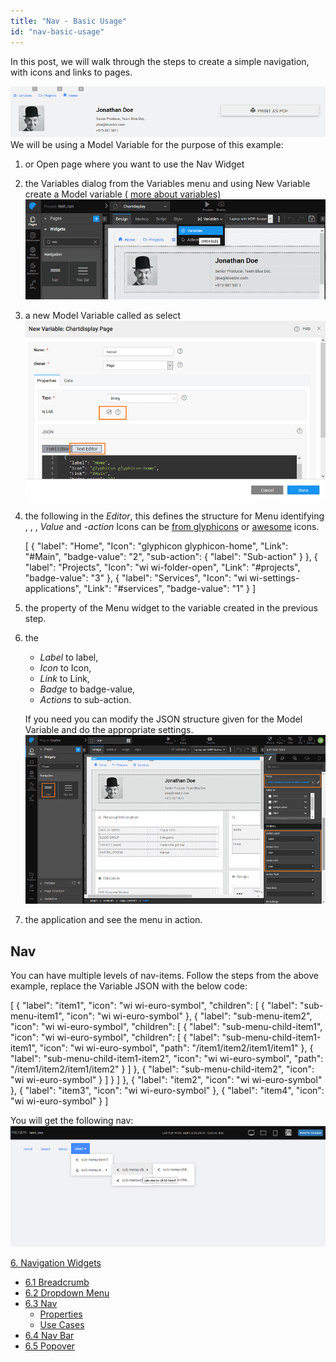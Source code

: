 ```yaml
---
title: "Nav - Basic Usage"
id: "nav-basic-usage"
---
```


In this post, we will walk through the steps to create a simple navigation, with icons and links to pages.

[![](../assets/nav_run.png)](../assets/nav_run.png) We will be using a Model Variable for the purpose of this example:

1. or Open page where you want to use the Nav Widget
2. the Variables dialog from the Variables menu and using New Variable create a Model variable ( [more about variables)](/learn/app-development/variables/model-variable/) [![](../assets/Nav_Var_create.png)](../assets/Nav_Var_create.png)
3. a new Model Variable called as select [![](../assets/nav_var.png)](../assets/nav_var.png)
4. the following in the _Editor_, this defines the structure for Menu identifying , , , _Value_ and _\-action_ Icons can be [from glyphicons](http://glyphicons.com/) or [awesome](https://fortawesome.github.io/Font-Awesome/cheatsheet/) icons.
    
    \[
      {
        "label": "Home",
        "Icon": "glyphicon glyphicon-home",
        "Link": "#Main",
        "badge-value": "2",
        "sub-action": {
          "label": "Sub-action"
        }
      },
      {
        "label": "Projects",
        "Icon": "wi wi-folder-open",
        "Link": "#projects",
        "badge-value": "3"
      },
      {
        "label": "Services",
        "Icon": "wi wi-settings-applications",
        "Link": "#services",
        "badge-value": "1"
      }
    \]
    
5. the property of the Menu widget to the variable created in the previous step.
6. the
    
    - _Label_ to label,
    - _Icon_ to Icon,
    - _Link_ to Link,
    - _Badge_ to badge-value,
    - _Actions_ to sub-action.
    
    If you need you can modify the JSON structure given for the Model Variable and do the appropriate settings. [![](../assets/nav_props.png)](../assets/nav_props.png)
7. the application and see the menu in action.

## Nav

You can have multiple levels of nav-items. Follow the steps from the above example, replace the Variable JSON with the below code:

\[
{
"label": "item1",
"icon": "wi wi-euro-symbol",
"children": \[
{
"label": "sub-menu-item1",
"icon": "wi wi-euro-symbol"
},
{
"label": "sub-menu-item2",
"icon": "wi wi-euro-symbol",
"children": \[
{
"label": "sub-menu-child-item1",
"icon": "wi wi-euro-symbol",
"children": \[
{
"label": "sub-menu-child-item1-item1",
"icon": "wi wi-euro-symbol",
"path": "/item1/item2/item1/item1"
},
{
"label": "sub-menu-child-item1-item2",
"icon": "wi wi-euro-symbol",
"path": "/item1/item2/item1/item2"
}
\]
},
{
"label": "sub-menu-child-item2",
"icon": "wi wi-euro-symbol"
}
\]
}
\]
},
{
"label": "item2",
"icon": "wi wi-euro-symbol"
},
{
"label": "item3",
"icon": "wi wi-euro-symbol"
},
{
"label": "item4",
"icon": "wi wi-euro-symbol"
}
\]

You will get the following nav: [![](../assets/nested_nav_items.png)](../assets/nested_nav_items.png)

[6\. Navigation Widgets](/learn/app-development/widgets/widget-library/#nav-widgets)

- [6.1 Breadcrumb](/learn/app-development/widgets/navigation/breadcrumb/)
- [6.2 Dropdown Menu](/learn/app-development/widgets/navigation/dropdown-menu/)
- [6.3 Nav](/learn/app-development/widgets/navigation/nav/)
    - [Properties](/learn/app-development/widgets/navigation/nav/#properties)
    - [Use Cases](/learn/app-development/widgets/navigation/nav/#use-cases)
- [6.4 Nav Bar](/learn/app-development/widgets/navigation/nav-bar/)
- [6.5 Popover](/learn/app-development/widgets/navigation/popover/)

